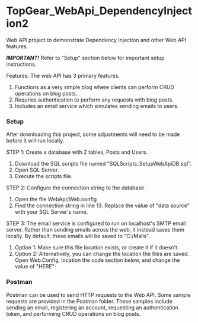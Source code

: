 # TopGear_WebApi_DependencyInjection2
Web API project to demonstrate Dependency Injection and other Web API features.

***IMPORTANT!*** Refer to "Setup" section below for important setup instructions.

Features: The web API has 3 primary features.
1. Functions as a very simple blog where clients can perform CRUD operations on blog posts.
2. Requries authentication to perform any requests with blog posts.
3. Includes an email service which simulates sending emails to users.

### Setup

After downloading this project, some adjustments will need to be made before it will run locally.

STEP 1: Create a database with 2 tables, Posts and Users.
1. Download the SQL scripts file named "SQLScripts_SetupWebApiDB.sql".
2. Open SQL Server.
3. Execute the scripts file.

STEP 2: Configure the connection string to the database.
1. Open the file WebApi/Web.config
2. Find the connection string in line 13. Replace the value of "data source" with your SQL Server's name.

STEP 3: The email service is configured to run on localhost's SMTP email server. Rather than sending emails across the web, it instead saves them locally.
By default, these emails will be saved to "C:/Mails".
1. Option 1: Make sure this file location exists, or create it if it doesn't.
2. Option 2: Alternatively, you can change the location the files are saved. Open Web.Config, location the code section below, and change the value of "HERE":
<configuration>
    <system.net>
        <mailSettings>
            <smtp deliveryMethod=SpecifiedPickupDirectory>
                <specifiedPickupDirectory pickupDirectoryLocation="**HERE**" />
            </smtp>
        </mailSettings>
    </system.net>
</configuration>

### Postman

Postman can be used to send HTTP requests to the Web API. Some sample requests are provided in the Postman folder. 
These samples include sending an email, registering an account, requesting an authentication token, and performing CRUD operations on blog posts.

